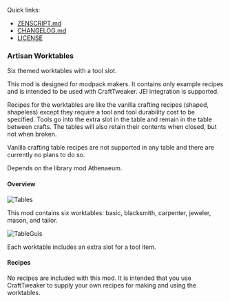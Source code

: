 Quick links:

* [ZENSCRIPT.md](https://github.com/codetaylor/artisan-worktables/blob/master/ZENSCRIPT.md)
* [CHANGELOG.md](https://github.com/codetaylor/artisan-worktables/blob/master/CHANGELOG.md)
* [LICENSE](https://github.com/codetaylor/artisan-worktables/blob/master/LICENSE)

### Artisan Worktables

Six themed worktables with a tool slot.

This mod is designed for modpack makers. It contains only example recipes and is intended to be used with CraftTweaker. JEI integration is supported.

Recipes for the worktables are like the vanilla crafting recipes (shaped, shapeless) except they require a tool and tool durability cost to be specified. Tools go into the extra slot in the table and remain in the table between crafts. The tables will also retain their contents when closed, but not when broken.

Vanilla crafting table recipes are not supported in any table and there are currently no plans to do so.

Depends on the library mod Athenaeum.

#### Overview

![Tables](https://raw.githubusercontent.com/codetaylor/artisan-worktables/master/assets/tables.png)

This mod contains six worktables: basic, blacksmith, carpenter, jeweler, mason, and tailor.

![TableGuis](https://raw.githubusercontent.com/codetaylor/artisan-worktables/master/assets/table_gui.gif)

Each worktable includes an extra slot for a tool item.

#### Recipes

No recipes are included with this mod. It is intended that you use CraftTweaker to supply your own recipes for making and using the worktables. 